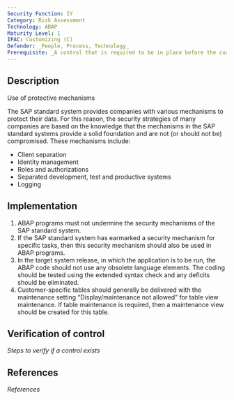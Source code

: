 ```yaml
---
Security Function: IY
Category: Risk Assessment
Technology: ABAP
Maturity Level: 1
IPAC: Customizing (C)
Defender: _People, Process, Technology_
Prerequisite: _A control that is required to be in place before the current one_
---
```


## Description

Use of protective mechanisms

The SAP standard system provides companies with various mechanisms to protect their data. For this reason, the security strategies of many companies are based on the knowledge that the mechanisms in the SAP standard systems provide a solid foundation and are not (or should not be) compromised.
These mechanisms include:
- Client separation
- Identity management
- Roles and authorizations
- Separated development, test and productive systems
- Logging




## Implementation

1.	ABAP programs must not undermine the security mechanisms of the SAP standard system.
2.	If the SAP standard system has earmarked a security mechanism for specific tasks, then this security mechanism should also be used in ABAP programs.
3.	In the target system release, in which the application is to be run, the ABAP code should not use any obsolete language elements. The coding should be tested using the extended syntax check and any deficits should be eliminated.
4.	Customer-specific tables should generally be delivered with the maintenance setting “Display/maintenance not allowed” for table view maintenance. If table maintenance is required, then a maintenance view should be created for this table.


## Verification of control

_Steps to verify if a control exists_

## References

_References_
